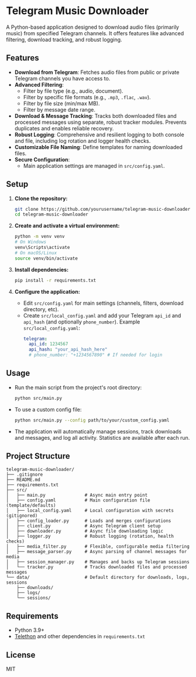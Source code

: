 # Telegram Music Downloader

A Python-based application designed to download audio files (primarily music) from specified Telegram channels. It offers features like advanced filtering, download tracking, and robust logging.

## Features

*   **Download from Telegram**: Fetches audio files from public or private Telegram channels you have access to.
*   **Advanced Filtering**:
    *   Filter by file type (e.g., audio, document).
    *   Filter by specific file formats (e.g., `.mp3`, `.flac`, `.wav`).
    *   Filter by file size (min/max MB).
    *   Filter by message date range.
*   **Download & Message Tracking**: Tracks both downloaded files and processed messages using separate, robust tracker modules. Prevents duplicates and enables reliable recovery.
*   **Robust Logging**: Comprehensive and resilient logging to both console and file, including log rotation and logger health checks.
*   **Customizable File Naming**: Define templates for naming downloaded files.
*   **Secure Configuration**:
    *   Main application settings are managed in `src/config.yaml`.

## Setup

1. **Clone the repository:**
    ```bash
    git clone https://github.com/yourusername/telegram-music-downloader.git
    cd telegram-music-downloader
    ```

2. **Create and activate a virtual environment:**
    ```bash
    python -m venv venv
    # On Windows
    venv\Scripts\activate
    # On macOS/Linux
    source venv/bin/activate
    ```

3. **Install dependencies:**
    ```bash
    pip install -r requirements.txt
    ```

4. **Configure the application:**
    - Edit `src/config.yaml` for main settings (channels, filters, download directory, etc).
    - Create `src/local_config.yaml` and add your Telegram `api_id` and `api_hash` (and optionally `phone_number`).
      Example `src/local_config.yaml`:
      ```yaml
      telegram:
        api_id: 1234567
        api_hash: "your_api_hash_here"
        # phone_number: "+1234567890" # If needed for login
      ```

## Usage

- Run the main script from the project's root directory:
    ```bash
    python src/main.py
    ```
- To use a custom config file:
    ```bash
    python src/main.py --config path/to/your/custom_config.yaml
    ```

- The application will automatically manage sessions, track downloads and messages, and log all activity. Statistics are available after each run.

## Project Structure

```
telegram-music-downloader/
├── .gitignore
├── README.md
├── requirements.txt
├── src/
│   ├── main.py               # Async main entry point
│   ├── config.yaml           # Main configuration file (template/defaults)
│   ├── local_config.yaml     # Local configuration with secrets (gitignored)
│   ├── config_loader.py      # Loads and merges configurations
│   ├── client.py             # Async Telegram client setup
│   ├── downloader.py         # Async file downloading logic
│   ├── logger.py             # Robust logging (rotation, health checks)
│   ├── media_filter.py       # Flexible, configurable media filtering
│   ├── message_parser.py     # Async parsing of channel messages for media
│   ├── session_manager.py    # Manages and backs up Telegram sessions
│   └── tracker.py            # Tracks downloaded files and processed messages
└── data/                     # Default directory for downloads, logs, sessions
    ├── downloads/
    ├── logs/
    └── sessions/
```

## Requirements

- Python 3.9+
- [Telethon](https://github.com/LonamiWebs/Telethon) and other dependencies in `requirements.txt`

## License

MIT
